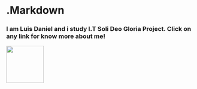 # .Markdown

###   I am  Luis Daniel and i study I.T Soli Deo Gloria Project. Click on any link for know more about me!

<a href="https://www.instagram.com/luiisdaniel_/"><img src="https://www.svgrepo.com/show/3142/instagram.svg" width="100" height="100"></a>



